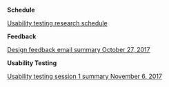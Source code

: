 **Schedule**

[Usability testing research schedule](https://github.com/18F/fs-open-forest-platform/blob/dev/wiki/christmas-trees/usability-testing/Research-Testing-Schedule.md)

**Feedback**

[Design feedback email summary October 27, 2017](https://github.com/18F/fs-open-forest-platform/blob/dev/wiki/christmas-trees/usability-testing/Sprint-01-Design-feedback-email-summary-October-27-2017.md)

**Usability Testing**

[Usability testing session 1 summary November 6, 2017](https://github.com/18F/fs-open-forest-platform/blob/dev/wiki/christmas-trees/usability-testing/Sprint-02-Christmas-tree-ePermit-Research-Results-Summary-November-6-2017.md)